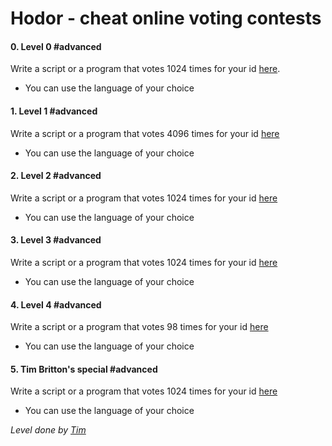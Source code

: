 <h1 class="gap">Hodor - cheat online voting contests</h1>


<h4 class="task">
    0. Level 0
      <span class="alert alert-info mandatory-optional">
        #advanced
      </span>
</h4><p>Write a script or a program that votes 1024 times for your id <a href="/rltoken/fvAVZIonbLyvmjxES2fujg" target="_blank" title="here">here</a>.</p><ul>
<li>You can use the language of your choice</li>
</ul>


<h4 class="task">
    1. Level 1
      <span class="alert alert-info mandatory-optional">
        #advanced
      </span>
</h4><p>Write a script or a program that votes 4096 times for your id <a href="/rltoken/Ta22GKberV7QjBBISrkfMw" target="_blank" title="here">here</a></p><ul>
<li>You can use the language of your choice</li>
</ul>


<h4 class="task">
    2. Level 2
      <span class="alert alert-info mandatory-optional">
        #advanced
      </span>
</h4><p>Write a script or a program that votes 1024 times for your id <a href="/rltoken/5wKbjmztZEsa2YXUyQa7TA" target="_blank" title="here">here</a></p><ul>
<li>You can use the language of your choice</li>
</ul>


<h4 class="task">
    3. Level 3
      <span class="alert alert-info mandatory-optional">
        #advanced
      </span>
</h4><p>Write a script or a program that votes 1024 times for your id <a href="/rltoken/wQDaDAm8VZhvwIxcNCB-Qw" target="_blank" title="here">here</a></p><ul>
<li>You can use the language of your choice</li>
</ul>


<h4 class="task">
    4. Level 4
      <span class="alert alert-info mandatory-optional">
        #advanced
      </span>
</h4><p>Write a script or a program that votes 98 times for your id <a href="/rltoken/r1tfyUkPZis-6OZwjQtIcw" target="_blank" title="here">here</a></p><ul>
<li>You can use the language of your choice</li>
</ul>


<h4 class="task">
    5. Tim Britton's special
      <span class="alert alert-info mandatory-optional">
        #advanced
      </span>
</h4><p>Write a script or a program that votes 1024 times for your id <a href="/rltoken/x6M9XBklOVLvwQ5VwBg3QQ" target="_blank" title="here">here</a></p><ul>
<li>You can use the language of your choice</li>
</ul><p><em>Level done by <a href="/rltoken/WFrRRgxLj-G0M1ZolB0o5Q" target="_blank" title="Tim">Tim</a></em></p>

